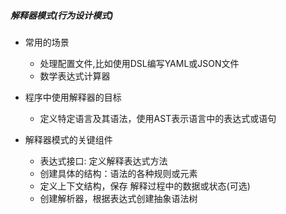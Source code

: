 ##### 解释器模式(行为设计模式)

* 常用的场景
  * 处理配置文件,比如使用DSL编写YAML或JSON文件
  * 数学表达式计算器

* 程序中使用解释器的目标
  * 定义特定语言及其语法，使用AST表示语言中的表达式或语句

* 解释器模式的关键组件
  * 表达式接口: 定义解释表达式方法
  * 创建具体的结构：语法的各种规则或元素
  * 定义上下文结构，保存 解释过程中的数据或状态(可选)
  * 创建解析器，根据表达式创建抽象语法树
